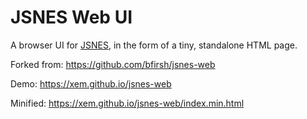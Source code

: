 # JSNES Web UI

A browser UI for [JSNES](https://github.com/bfirsh/jsnes), in the form of a tiny, standalone HTML page.

Forked from: https://github.com/bfirsh/jsnes-web

Demo: https://xem.github.io/jsnes-web

Minified: https://xem.github.io/jsnes-web/index.min.html